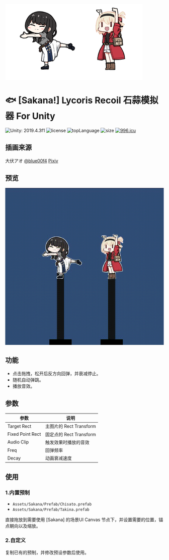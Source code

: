 ![Sakana](.github/Images/Logo.png)

# 🐟 [Sakana!] Lycoris Recoil 石蒜模拟器 For Unity

![Unity: 2019.4.3f1](https://img.shields.io/badge/Unity-2019+-black) 
![license](https://img.shields.io/github/license/ls9512/SakanaForUnity)
![topLanguage](https://img.shields.io/github/languages/top/ls9512/SakanaForUnity)
![size](https://img.shields.io/github/languages/code-size/ls9512/SakanaForUnity)
[![996.icu](https://img.shields.io/badge/link-996.icu-red.svg)](https://996.icu)

## 插画来源
大伏アオ
[@blue00f4](https://twitter.com/blue00f4)
[Pixiv](https://pixiv.me/aoiroblue1340)

## 预览
![Sakana](.github/Images/Preview.gif)

## 功能
* 点击拖拽，松开后反方向回弹，并衰减停止。
* 随机自动弹跳。
* 播放音效。

## 参数
|参数|说明|
|-|-|
|Target Rect|主图片的 Rect Transform|
|Fixed Point Rect|固定点的 Rect Transform|
|Audio Clip|触发效果时播放的音效|
|Freq|回弹频率|
|Decay|动画衰减速度|

## 使用

### 1.内置预制
* `Assets/Sakana/Prefab/Chisato.prefab`
* `Assets/Sakana/Prefab/Takina.prefab`

直接拖放到需要使用 [Sakana] 的场景UI Canvas 节点下，并设置需要的位置，锚点朝向以及缩放。

### 2.自定义
复制已有的预制，并修改预设参数后使用。